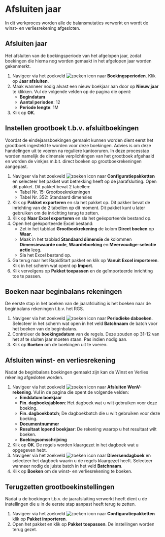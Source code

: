 # Afsluiten jaar

In dit werkproces worden alle de balansmutaties verwerkt en wordt de winst- en verliesrekening afgesloten.

## Afsluiten jaar

Het afsluiten van de boekingsperiode van het afgelopen jaar, zodat boekingen die hierna nog worden gemaakt in het afgelopen jaar worden gekenmerkt.

1. Navigeer via het zoekveld ![zoeken icon](/assets/images/zoeken.png "zoeken icon") naar **Boekingsperioden**. Klik op **Jaar afsluiten**.
2. Maak wanneer nodig alvast een nieuw boekjaar aan door op **Nieuw jaar** te klikken. Vul de volgende velden op de pagina die opent:
	- **Begindatum**
	- **Aantal perioden**: 12
	- **Periode lengte**: 1M
3. Klik op **OK**.

## Instellen grootboek t.b.v. afsluitboekingen

Voordat de eindejaarsboekingen gemaakt kunnen worden dient eerst het grootboek ingesteld te worden voor deze boekingen. Advies is om deze handelingen uit te voeren na reguliere kantooruren. In deze processtap worden namelijk de dimensie verplichtingen van het grootboek afgehaald en worden de vinkjes m.b.t. direct boeken op grootboekrekeningen aangepast.

1. Navigeer via het zoekveld ![zoeken icon](/assets/images/zoeken.png "zoeken icon") naar **Configuratiepakketten** en selecteer het pakket wat betrekking heeft op de jaarafsluiting. Open dit pakket. Dit pakket bevat 2 tabellen:
	- Tabel Nr. 15: Grootboekrekeningen
	- Tabel Nr. 352: Standaard dimensies
2. Klik op **Pakket exporteren** en sla het pakket op. Dit pakker bevat de inrichting van de 2 tabellen op dit moment. Dit pakket kunt u later gebruiken om  de inrichting terug te zetten.
3. Klik op **Naar Excel exporteren** en sla het geëxporteerde bestand op.
4. Open het geëxporteerde Excel bestand:
	- Zet in het tabblad **Grootboekrekening** de kolom **Direct boeken** op **Waar**.
	- Maak in het tabblad **Standaard dimensie** de kolommen **Dimensiewaarde code**, **Waardeboeking** en **Meervoudige-selectie actie** leeg.
	- Sla het Excel bestand op.
5. Ga terug naar het RapidStart pakket en klik op **Vanuit Excel importeren**. Klik in het scherm wat opent op **Import**.
6. Klik vervolgens op **Pakket toepassen** en de geïmporteerde inrichting toe te passen.

## Boeken naar beginbalans rekeningen

De eerste stap in het boeken van de jaarafsluiting is het boeken naar de beginbalans rekeningen t.b.v. het RGS. 

1. Navigeer via het zoekveld ![zoeken icon](/assets/images/zoeken.png "zoeken icon") naar **Periodieke daboeken**. Selecteer in het scherm wat open in het veld **Batchnaam** de batch voor het boeken van de beginbalans.
2. Controleer de **boekingsdatum** van de regels. Deze zouden op 31-12 van het af te sluiten jaar moeten staan. Pas indien nodig aan.
3. Klik op **Boeken** om de boekingen uit te voeren.

## Afsluiten winst- en verliesrekening

Nadat de beginbalans boekingen gemaakt zijn kan de Winst en Verlies rekening afgesloten worden.

1. Navigeer via het zoekveld ![zoeken icon](/assets/images/zoeken.png "zoeken icon") naar **Afsluiten WenV-rekening**. Vul in de pagina die opent de volgende velden:
	- **Einddatum boekjaar**
	- **Fin. dagboeksjabloon**: Het dagboek wat u wilt gebruiken voor deze boeking.
	- **Fin. dagboekbatch**; De dagboekbatch die u wilt gebruiken voor deze boeking.
	- **Documentnummer**
	- **Resultaat lopend boekjaar**: De rekening waarop u het resultaat wilt boeken.
	- **Boekingsomschrijving**
2. Klik op **OK**. De regels worden klaargezet in het dagboek wat u opgegeven hebt.
3. Navigeer via het zoekveld ![zoeken icon](/assets/images/zoeken.png "zoeken icon") naar **Diversendagboek** en selecteer het dagboek waarin u de regels klaargezet heeft. Selecteer wanneer nodig de juiste batch in het veld **Batchnaam**.
4. Klik op **Boeken** om de winst- en verliesrekening te boeken.

## Terugzetten grootboekinstellingen

Nadat u de boekingen t.b.v. de jaarafsluiting verwerkt heeft dient u de instellingen die u in de eerste stap aanpast heeft terug te zetten.

1. Navigeer via het zoekveld ![zoeken icon](/assets/images/zoeken.png "zoeken icon") naar **Configuratiepakketten** klik op  **Pakket importeren**.
2. Open het pakket en klik op **Pakket toepassen**. De instellingen worden terug gezet.
